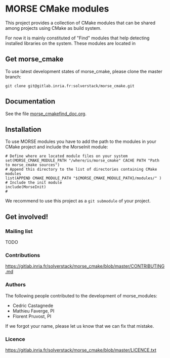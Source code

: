 MORSE CMake modules
====================

This project provides a collection of CMake modules that can be shared
among projects using CMake as build system.

For now it is mainly constituted of "Find" modules that help detecting
installed libraries on the system. These modules are located in

Get morse_cmake
---------------------

To use latest development states of morse_cmake, please clone the
master branch:

    git clone git@gitlab.inria.fr:solverstack/morse_cmake.git

Documentation
---------------------

See the file [morse_cmakefind_doc.org](modules/find/morse_cmakefind_doc.org).

Installation
---------------------

To use MORSE modules you have to add the path to the modules in your
CMake project and include the MorseInit module:

    # Define where are located module files on your system
    set(MORSE_CMAKE_MODULE_PATH "/where/is/morse_cmake" CACHE PATH "Path to morse_cmake sources")
    # Append this directory to the list of directories containing CMake modules
    list(APPEND CMAKE_MODULE_PATH "${MORSE_CMAKE_MODULE_PATH}/modules/" )
    # Include the init module
    include(MorseInit)
    #

We recommend to use this project as a `git submodule` of your project.

Get involved!
---------------------

### Mailing list

TODO

### Contributions

https://gitlab.inria.fr/solverstack/morse_cmake/blob/master/CONTRIBUTING.md

### Authors

The following people contributed to the development of morse_modules:
  * Cedric Castagnede
  * Mathieu Faverge, PI
  * Florent Pruvost, PI

If we forgot your name, please let us know that we can fix that mistake.

### Licence

https://gitlab.inria.fr/solverstack/morse_cmake/blob/master/LICENCE.txt
